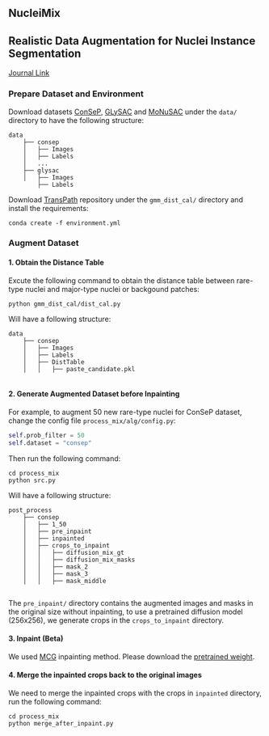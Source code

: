 
## NucleiMix
## Realistic Data Augmentation for Nuclei Instance Segmentation

[Journal Link](https://arxiv.org/pdf/2410.16671?)

### Prepare Dataset and Environment
 Download datasets [ConSeP](https://warwick.ac.uk/fac/sci/dcs/research/tia/data/hovernet/), [GLySAC](https://warwick.ac.uk/fac/sci/dcs/research/tia/data/hovernet/) and [MoNuSAC](https://warwick.ac.uk/fac/sci/dcs/research/tia/data/hovernet/)
under the `data/` directory to have the following structure:
```
data
    ├── consep
    │   ├── Images
    │   ├── Labels
    │   ...
    ├── glysac
    │   ├── Images
        ├── Labels
```
Download [TransPath](https://github.com/Xiyue-Wang/TransPath) repository under the `gmm_dist_cal/` directory and install the requirements:
```
conda create -f environment.yml
```
### Augment Dataset

#### 1. Obtain the Distance Table 
Excute the following command to obtain the distance table between rare-type nuclei and major-type nuclei or backgound patches:
```
python gmm_dist_cal/dist_cal.py
```
Will have a following structure:
```
data
    ├── consep
    │   ├── Images
    │   ├── Labels
    │   ├── DistTable
    │   │   ├── paste_candidate.pkl
    
```

#### 2. Generate Augmented Dataset before Inpainting
For example, to augment 50 new rare-type nuclei for ConSeP dataset, change the config file `process_mix/alg/config.py`:

```python
self.prob_filter = 50
self.dataset = "consep"
```
Then run the following command:
```
cd process_mix
python src.py
```
Will have a following structure:
```
post_process
    ├── consep
    │   ├── 1_50
    │   ├── pre_inpaint
    │   ├── inpainted
    │   ├── crops_to_inpaint
    │   │   ├── diffusion_mix_gt
    │   │   ├── diffusion_mix_masks
    │   │   ├── mask_2
    │   │   ├── mask_3
    │   │   ├── mask_middle
    
```
The `pre_inpaint/` directory contains the augmented images and masks in the original size without inpainting, to 
use a pretrained diffusion model (256x256), we generate crops in the `crops_to_inpaint` directory.

#### 3. Inpaint (Beta)
We used [MCG](https://github.com/hyungjin-chung/MCG_diffusion) inpainting method. Please download the [pretrained weight](https://drive.google.com/drive/folders/1DPRqsIRjJupCdb3_4H2u7jz4J1565TDz?usp=sharing).

#### 4. Merge the inpainted crops back to the original images
We need to merge the inpainted crops with the crops in `inpainted` directory, run the following command:
```
cd process_mix
python merge_after_inpaint.py
```


